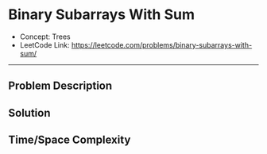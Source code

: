 # Binary Subarrays With Sum

- Concept: Trees
- LeetCode Link: https://leetcode.com/problems/binary-subarrays-with-sum/

---

## Problem Description

## Solution

## Time/Space Complexity

